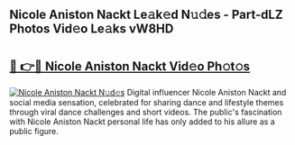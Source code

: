 ## Nicole Aniston Nackt Le𝚊k𝚎d N𝚞𝚍es - Part-dLZ Photos Vid𝚎o Le𝚊ks vW8HD

# <h2><a href="http://fb7cuo6.evod.top/?m=Nicole+Aniston+Nackt">🔗 👉🔴 Nicole Aniston Nackt Vid𝚎o Ph𝚘t𝚘s</a></h2>

[![Nicole Aniston Nackt N𝚞d𝚎s](https://i.imgur.com/8V9OHl7.gif)](http://fb7cuo6.evod.top/?m=Nicole+Aniston+Nackt)
Digital influencer Nicole Aniston Nackt and social media sensation, celebrated for sharing dance and lifestyle themes through viral dance challenges and short videos. The public's fascination with Nicole Aniston Nackt personal life has only added to his allure as a public figure. 
